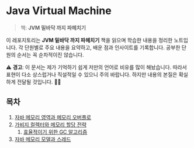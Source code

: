 # Java Virtual Machine

> 책: **JVM 밑바닥 까지 파헤치기**


이 레포지토리는 **JVM 밑바닥 까지 파헤치기** 책을 읽으며 학습한 내용을 정리한 노트입니다. 각 단원별로 주요 내용을 요약하고, 배운 점과 인사이트를 기록합니다.  공부한 단원의 순서는 꼭 순차적이진 않습니다.


⚠️ **경고**: 이 문서는 제가 기억하기 쉽게 저만의 언어로 비유를 많이 해놨습니다. 따라서 표현이 다소 상스럽거나 직설적일 수 있으니 주의 바랍니다. 하지만 내용의 본질은 확실하게 전달될 것입니다. 🧠🔥


## 목차

1. [자바 메모리 영역과 메모리 오버플로](src/main/java/com/ryuqq/chapter2/README.md)
2. [가비지 컬렉터와 메모리 할당 전략](src/main/java/com/ryuqq/chapter3/README.md)
   1. [효율적이기 위한 GC 알고리즘](src/main/java/com/ryuqq/chapter3/JVM_GC_OPTIMIZATION.md)
3. [자바 메모리 모델과 스레드](src/main/java/com/ryuqq/chapter13/README.md)
